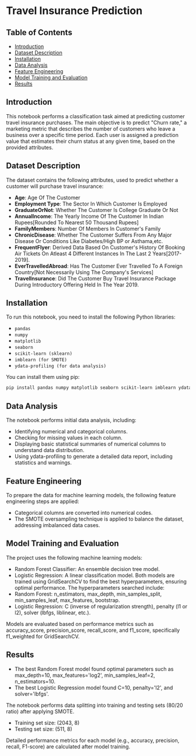 # Travel Insurance Prediction

## Table of Contents
- [Introduction](#introduction)
- [Dataset Description](#dataset-descriptiont)
- [Installation](#installation)
- [Data Analysis](#data-analysis)
- [Feature Engineering](#feature-engineering)
- [Model Training and Evaluation](#model-training-and-evaluation)
- [Results](#results)

## Introduction
This notebook performs a classification task aimed at predicting customer travel insurance purchases. The main objective is to predict "Churn rate," a marketing metric that describes the number of customers who leave a business over a specific time period. Each user is assigned a prediction value that estimates their churn status at any given time, based on the provided attributes.

## Dataset Description
The dataset contains the following attributes, used to predict whether a customer will purchase travel insurance:

- **Age**: Age Of The Customer
- **Employment Type**: The Sector In Which Customer Is Employed
- **GraduateOrNot**: Whether The Customer Is College Graduate Or Not
- **AnnualIncome**: The Yearly Income Of The Customer In Indian Rupees[Rounded To Nearest 50 Thousand Rupees]
- **FamilyMembers**: Number Of Members In Customer's Family
- **ChronicDisease**: Whether The Customer Suffers From Any Major Disease Or Conditions Like Diabetes/High BP or Asthama,etc.
- **FrequentFlyer**: Derived Data Based On Customer's History Of Booking Air Tickets On Atleast 4 Different Instances In The Last 2 Years[2017-2019].
- **EverTravelledAbroad**: Has The Customer Ever Travelled To A Foreign Country[Not Necessarily Using The Company's Services]
- **TravelInsurance**: Did The Customer Buy Travel Insurance Package During Introductory Offering Held In The Year 2019.

## Installation
To run this notebook, you need to install the following Python libraries:
- `pandas`
- `numpy`
- `matplotlib`
- `seaborn`
- `scikit-learn (sklearn)`
- `imblearn (for SMOTE)`
- `ydata-profiling (for data analysis)`

You can install them using pip:
```bash
pip install pandas numpy matplotlib seaborn scikit-learn imblearn ydata-profiling
```

## Data Analysis
The notebook performs initial data analysis, including:
- Identifying numerical and categorical columns.
- Checking for missing values in each column.
- Displaying basic statistical summaries of numerical columns to understand data distribution.
- Using ydata-profiling to generate a detailed data report, including statistics and warnings.

## Feature Engineering
To prepare the data for machine learning models, the following feature engineering steps are applied:
- Categorical columns are converted into numerical codes.
- The SMOTE oversampling technique is applied to balance the dataset, addressing imbalanced data cases.

## Model Training and Evaluation
The project uses the following machine learning models:
- Random Forest Classifier: An ensemble decision tree model.
- Logistic Regression: A linear classification model.
Both models are trained using GridSearchCV to find the best hyperparameters, ensuring optimal performance. The hyperparameters searched include:
- Random Forest: n_estimators, max_depth, min_samples_split, min_samples_leaf, max_features, bootstrap.
- Logistic Regression: C (inverse of regularization strength), penalty (l1 or l2), solver (lbfgs, liblinear, etc.).

Models are evaluated based on performance metrics such as accuracy_score, precision_score, recall_score, and f1_score, specifically f1_weighted for GridSearchCV.

## Results
- The best Random Forest model found optimal parameters such as max_depth=10, max_features='log2', min_samples_leaf=2, n_estimators=10.
- The best Logistic Regression model found C=10, penalty='l2', and solver='lbfgs'.

The notebook performs data splitting into training and testing sets (80/20 ratio) after applying SMOTE.
- Training set size: (2043, 8)
- Testing set size: (511, 8)

Detailed performance metrics for each model (e.g., accuracy, precision, recall, F1-score) are calculated after model training.